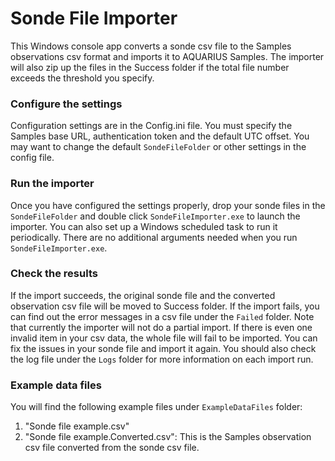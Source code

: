 ﻿# Sonde File Importer

This Windows console app converts a sonde csv file to the Samples observations csv format and imports it to AQUARIUS Samples. 
The importer will also zip up the files in the Success folder if the total file number exceeds the threshold you specify.

### Configure the settings
   Configuration settings are in the Config.ini file. You must specify the Samples base URL, authentication token and the default UTC offset. 
   You may want to change the default `SondeFileFolder` or other settings in the config file.

### Run the importer
   Once you have configured the settings properly, drop your sonde files in the `SondeFileFolder` and double click `SondeFileImporter.exe` to launch the importer.
   You can also set up a Windows scheduled task to run it periodically. There are no additional arguments needed when you run `SondeFileImporter.exe`.

### Check the results
   If the import succeeds, the original sonde file and the converted observation csv file will be moved to Success folder. 
   If the import fails, you can find out the error messages in a csv file under the `Failed` folder.
   Note that currently the importer will not do a partial import. If there is even one invalid item in your csv data, the whole file will fail to be imported. You can fix the issues in your sonde file and import it again.
   You should also check the log file under the `Logs` folder for more information on each import run.

### Example data files
  You will find the following example files under `ExampleDataFiles` folder:
  1. "Sonde file example.csv"
  2. "Sonde file example.Converted.csv": This is the Samples observation csv file converted from the sonde csv file.
 